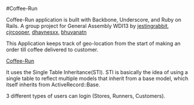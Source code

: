 #Coffee-Run

Coffee-Run application is built with Backbone, Underscore, and Ruby on Rails. A group project for General Assembly WDI13 by
[jestingrabbit](https://github.com/jestingrabbit), [cjrcooper](https://github.com/cjrcooper), [dhaynesxx](https://github.com/dhaynesxx), [bhuvanatn](https://github.com/bhuvanatn)

This Application keeps track of geo-location from the start of making an order till coffee delivered to customer.</br>

<a href="https://cofffeerun.herokuapp.com"> Coffee-Run</a>

It uses the Single Table Inheritance(STI). STI is basically the idea of using a single table 
to reflect multiple models that inherit from a base model, which itself inherits from ActiveRecord::Base.

3 different types of users can login (Stores, Runners, Customers).


